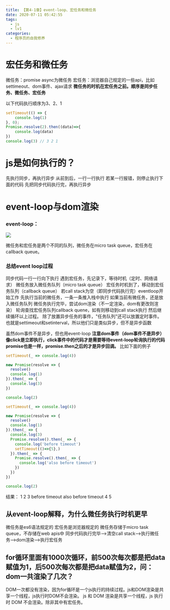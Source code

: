 ```yaml
---
title: 【第4-1章】event-loop、宏任务和微任务
date: 2020-07-11 05:42:55
tags:
  - js
  - lv1
categories:
  - 程序员的自我修养
---
```

<meta name="referrer" content="no-referrer">

# 宏任务和微任务
微任务：promise async为微任务
宏任务：浏览器自己规定的一些api，比如settimeout、dom事件、ajax请求
**微任务的时机在宏任务之前。顺序是同步任务、微任务、宏任务**

以下代码执行顺序为3、2、1

```js
setTimeout(() => {
    console.log(1)
}, 0);
Promise.resolve(2).then((data)=>{
    console.log(data)
}) 
console.log(3) // 3 2 1
```
# js是如何执行的？
先执行同步，再执行异步
从前到后，一行一行执行
若某一行报错，则停止执行下面的代码
先把同步代码执行完，再执行异步

# event-loop与dom渲染
### event-loop：
![](https://upload-images.jianshu.io/upload_images/20892169-942c612d621fcdca.png?imageMogr2/auto-orient/strip%7CimageView2/2/w/1240)

微任务和宏任务是两个不同的队列，微任务在micro task queue，宏任务在callback queue。
### 总结event loop过程
同步代码一行一行向下执行
遇到宏任务，先记录下，等待时机（定时、网络请求）
微任务放入微任务队列（micro task queue）
宏任务时机到了，移动到宏任务队列（callback queue）
若call stack为空（即同步代码执行完）eventloop开始工作
先执行当前的微任务，一条一条推入栈中执行
如果当前有微任务，还是放入微任务队列
微任务执行完毕，尝试dom渲染（不一定渲染，dom有更改则渲染）
轮询查找宏任务队列callback quene，如有则移动到call stack执行
然后继续循环以上过程。
除了放置异步任务的事件，"任务队列"还可以放置定时事件。也就是settimeout和setinterval，所以他们只是类似异步，但不是异步函数

虽然dom事件不是异步，但也用event-loop
**注意dom事件（dom事件不是异步）像click是立即执行，click事件中的代码才是需要等待event-loop轮询执行的代码**
**promise也是一样，promise.then之后的才是异步回调。**
比如下面的例子
```js
setTimeout(_ => console.log(4))

new Promise(resolve => {
  resolve()
  console.log(1)
}).then(_ => {
  console.log(3)
})

console.log(2)
```
```js
setTimeout(_ => console.log(4))

new Promise(resolve => {
  resolve()
  console.log(1)
}).then(_ => {
  console.log(3)
  Promise.resolve().then(_ => {
    console.log('before timeout')
    setTimeout(()=>{5},)
  }).then(_ => {
    Promise.resolve().then(_ => {
      console.log('also before timeout')
    })
  })
})

console.log(2)
```
结果：
1
2
3
before timeout 
also before timeout
4
5
## 从event-loop解释，为什么微任务执行时机更早
微任务是es6语法规定的 宏任务是浏览器规定的
微任务存储于micro task queue，不存储在web apis中
同步代码执行完毕-->清空call stack-->执行微任务-->dom渲染-->执行宏任务

## for循环里面有1000次循环，前500次每次都是把data赋值为1，后500次每次都是把data赋值为2，问：dom一共渲染了几次？
DOM一次都没有渲染，因为for循环是一个js执行的持续过程。js和DOM渲染是共享一个线程，js执行时DOM不会渲染。
js 和 DOM 渲染是共享一个线程，js 执行时 DOM 不会渲染。除非其中有宏任务。